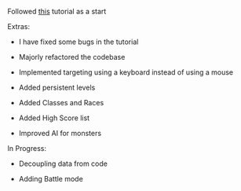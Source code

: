 Followed [this](http://www.roguebasin.com/index.php?title=Complete_Roguelike_Tutorial,_using_python%2Blibtcod) tutorial as a start

Extras:

* I have fixed some bugs in the tutorial

* Majorly refactored the codebase

* Implemented targeting using a keyboard instead of using a mouse

* Added persistent levels

* Added Classes and Races

* Added High Score list

* Improved AI for monsters


In Progress:

* Decoupling data from code

* Adding Battle mode
